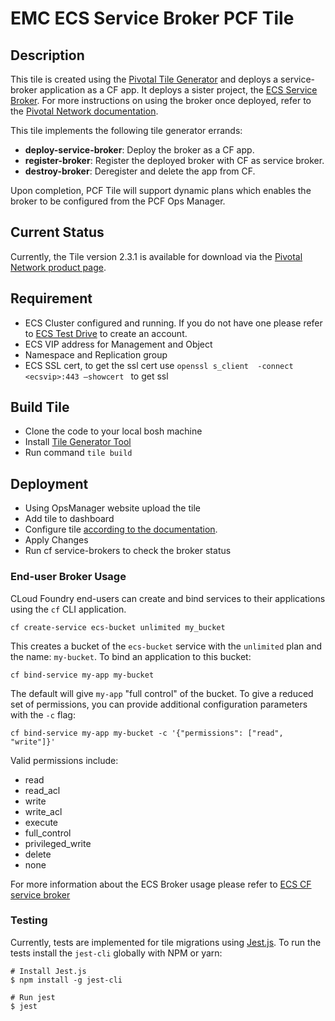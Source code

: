 # EMC ECS Service Broker PCF Tile

## Description

This tile is created using the [Pivotal Tile Generator](https://docs.pivotal.io/tiledev/2-10/tile-generator.html) and deploys a service-broker application as a CF app. It deploys a sister project, the [ECS Service Broker](https://github.com/thecodeteam/ecs-cf-service-broker). For more instructions on using the broker once deployed, refer to the [Pivotal Network documentation](https://docs.pivotal.io/partners/ecs-service-broker/).

This tile implements the following tile generator errands:

* **deploy-service-broker**:  Deploy the broker as a CF app.
* **register-broker**: Register the deployed broker with CF as service broker.
* **destroy-broker**: Deregister and delete the app from CF.

Upon completion, PCF Tile will support dynamic plans which enables the broker to
be configured from the PCF Ops Manager.

## Current Status

Currently, the Tile version 2.3.1 is available for download via the [Pivotal Network product page](https://network.pivotal.io/products/ecs-service-broker/).

## Requirement

* ECS Cluster configured and running. If you do not have one please refer to [ECS Test Drive](https://portal.ecstestdrive.com) to create an account.
* ECS VIP address for Management and Object 
* Namespace and Replication group
* ECS  SSL cert, to get the ssl cert use ```openssl s_client  -connect <ecsvip>:443 –showcert ``` to get ssl

## Build Tile
* Clone the code to your local bosh machine
* Install [Tile Generator Tool](http://docs.pivotal.io/tiledev/tile-generator.html)
* Run command `tile build`

## Deployment
* Using OpsManager website upload the tile
* Add tile to dashboard
* Configure tile [according to the documentation](https://docs.pivotal.io/partners/ecs-service-broker/index.html).
* Apply Changes
* Run cf service-brokers to check the broker status

### End-user Broker Usage

CLoud Foundry end-users can create and bind services to their applications using the `cf` CLI application.

```
cf create-service ecs-bucket unlimited my_bucket
```

This creates a bucket of the `ecs-bucket` service with the `unlimited` plan and the name: `my-bucket`.  To bind
an application to this bucket:

```
cf bind-service my-app my-bucket
```

The default will give `my-app` "full control" of the bucket.  To give a reduced set of permissions, you can provide
additional configuration parameters with the `-c` flag:

```
cf bind-service my-app my-bucket -c '{"permissions": ["read", "write"]}'
```

Valid permissions include:
 * read
 * read_acl
 * write
 * write_acl
 * execute
 * full_control
 * privileged_write
 * delete
 * none

For more information about the ECS Broker usage please refer to [ECS CF service broker](https://github.com/emccode/final/ecs-cf-service-broker)

### Testing

Currently, tests are implemented for tile migrations using [Jest.js](https://jestjs.io). To run the tests install the `jest-cli` globally with NPM or yarn:

```shell
# Install Jest.js
$ npm install -g jest-cli

# Run jest
$ jest
```
